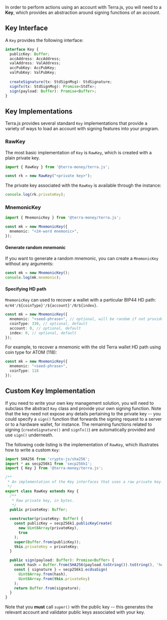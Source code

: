 In order to perform actions using an account with Terra.js, you will need to a **Key**, which provides an abstraction around signing functions of an account.

## Key Interface

A `Key` provides the following interface:

```ts
interface Key {
  publicKey: Buffer;
  accAddress: AccAddress;
  valAddress: ValAddress;
  accPubKey: AccPubKey;
  valPubKey: ValPubKey;
  
  createSignature(tx: StdSignMsg): StdSignature;
  signTx(tx: StdSignMsg): Promise<StdTx>;
  sign(payload: Buffer): Promise<Buffer>;
}
```

## Key Implementations

Terra.js provides several standard `Key` implementations that provide a variety of ways to load an account with signing features into your program.

### RawKey

The most basic implementation of `Key` is `RawKey`, which is created with a plain private key.

```ts
import { RawKey } from '@terra-money/terra.js';

const rk = new RawKey("<private key>");
```

The private key associated with the `RawKey` is available through the instance:

```ts
console.log(rk.privateKey);
```

### MnemonicKey

```ts
import { MnemonicKey } from '@terra-money/terra.js';

const mk = new MnemonicKey({
  mnemonic: "<24-word mnemonic>",
});
```

#### Generate random mnemonic

If you want to generate a random mnemonic, you can create a `MnemonicKey` without any arguments:

```ts
const mk = new MnemonicKey();
console.log(mk.mnemonic);
```

#### Specifying HD path

`MnemonicKey` can used to recover a wallet with a particular BIP44 HD path: `m/44'/${coinType}'/${account}'/0/${index}`. 

```ts
const mk = new MnemonicKey({
  mnemonic: "<seed-phrase>", // optional, will be random if not provided
  coinType: 330, // optional, default
  account: 0, // optional, default
  index: 0, // optional, default
});
```

For example, to recover a mnemonic with the old Terra wallet HD path using coin type for ATOM (118):

```ts
const mk = new MnemonicKey({
  mnemonic: "<seed-phrase>",
  coinType: 118
});
```

## Custom Key Implementation

If you need to write your own key management solution, you will need to subclass the abstract `Key` class and provide your own signing function. Note that the key need not expose any details pertaining to the private key -- you could specify a `sign()` function that forwards the signing request to a server or to a hardware wallet, for instance. The remaining functions related to signing (`createSignature()` and `signTx()`) are automatically provided and use `sign()` underneath.

The following code listing is the implementation of `RawKey`, which illustrates how to write a custom `Key`:

```ts
import SHA256 from 'crypto-js/sha256';
import * as secp256k1 from 'secp256k1';
import { Key } from '@terra-money/terra.js';

/**
 * An implementation of the Key interfaces that uses a raw private key.
 */
export class RawKey extends Key {
  /**
   * Raw private key, in bytes.
   */
  public privateKey: Buffer;

  constructor(privateKey: Buffer) {
    const publicKey = secp256k1.publicKeyCreate(
      new Uint8Array(privateKey),
      true
    );
    super(Buffer.from(publicKey));
    this.privateKey = privateKey;
  }

  public sign(payload: Buffer): Promise<Buffer> {
    const hash = Buffer.from(SHA256(payload.toString()).toString(), 'hex');
    const { signature } = secp256k1.ecdsaSign(
      Uint8Array.from(hash),
      Uint8Array.from(this.privateKey)
    );
    return Buffer.from(signature);
  }
}
```

Note that you **must** call `super()` with the public key -- this generates the relevant account and validator public keys associated with your key.
